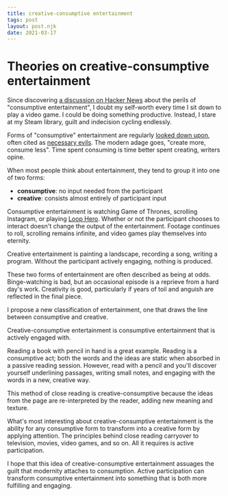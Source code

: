 ```yaml
---
title: creative-consumptive entertainment
tags: post
layout: post.njk
date: 2021-03-17
---
```


# Theories on creative-consumptive entertainment

Since discovering [a discussion on Hacker News](https://news.ycombinator.com/item?id=20781463) about the perils of "consumptive entertainment", I doubt my self-worth every time I sit down to play a video game. I could be doing something productive. Instead, I stare at my Steam library, guilt and indecision cycling endlessly.

Forms of "consumptive" entertainment are regularly [looked down upon](https://blog.tjcx.me/p/consume-less-create-more), often cited as [necessary evils](https://www.theminimalists.com/create-consume/). The modern adage goes, "create more, consume less". Time spent consuming is time better spent creating, writers opine.

When most people think about entertainment, they tend to group it into one of two forms:

- **consumptive**: no input needed from the participant
- **creative**: consists almost entirely of participant input

Consumptive entertainment is watching Game of Thrones, scrolling Instagram, or playing [Loop Hero](https://www.loophero.com/). Whether or not the participant chooses to interact doesn't change the output of the entertainment. Footage continues to roll, scrolling remains infinite, and video games play themselves into eternity.

Creative entertainment is painting a landscape, recording a song, writing a program. Without the participant actively engaging, nothing is produced.

These two forms of entertainment are often described as being at odds. Binge-watching is bad, but an occasional episode is a reprieve from a hard day's work. Creativity is good, particularly if years of toil and anguish are reflected in the final piece.

I propose a new classification of entertainment, one that draws the line between consumptive and creative.

Creative-consumptive entertainment is consumptive entertainment that is actively engaged with.

Reading a book with pencil in hand is a great example. Reading is a consumptive act; both the words and the ideas are static when absorbed in a passive reading session. However, read with a pencil and you'll discover yourself underlining passages, writing small notes, and engaging with the words in a new, creative way.

This method of close reading is creative-consumptive because the ideas from the page are re-interpreted by the reader, adding new meaning and texture.

What's most interesting about creative-consumptive entertainment is the ability for any consumptive form to transform into a creative form by applying attention. The principles behind close reading carryover to television, movies, video games, and so on. All it requires is active participation.

I hope that this idea of creative-consumptive entertainment assuages the guilt that modernity attaches to consumption. Active participation can transform consumptive entertainment into something that is both more fulfilling and engaging.
